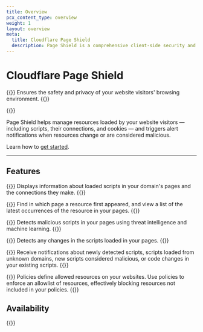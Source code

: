 ```yaml
---
title: Overview
pcx_content_type: overview
weight: 1
layout: overview
meta:
  title: Cloudflare Page Shield
  description: Page Shield is a comprehensive client-side security and privacy solution that allows you to ensure the safety of your website visitors' browsing environment.
---
```


# Cloudflare Page Shield

{{<description>}}
Ensures the safety and privacy of your website visitors' browsing environment.
{{</description>}}

{{<plan type="paid">}}

Page Shield helps manage resources loaded by your website visitors — including scripts, their connections, and cookies — and triggers alert notifications when resources change or are considered malicious.

Learn how to [get started](/page-shield/get-started/).

---

## Features

{{<feature header="Monitors" href="/page-shield/detection/monitor-connections-scripts/" cta="Monitor resources">}}
Displays information about loaded scripts in your domain's pages and the connections they make.
{{</feature>}}

{{<feature header="Page attribution" href="/page-shield/detection/monitor-connections-scripts/#view-details" cta="Find resource occurrences">}}
Find in which page a resource first appeared, and view a list of the latest occurrences of the resource in your pages.
{{</feature>}}

{{<feature header="Malicious script detection" href="/page-shield/detection/review-malicious-scripts/" cta="Review malicious scripts">}}
Detects malicious scripts in your pages using threat intelligence and machine learning.
{{</feature>}}

{{<feature header="Code change detection" href="/page-shield/detection/review-changed-scripts/" cta="Review changed scripts">}}
Detects any changes in the scripts loaded in your pages.
{{</feature>}}

{{<feature header="Alerts" href="/page-shield/detection/configure-alerts/" cta="Configure alerts">}}
Receive notifications about newly detected scripts, scripts loaded from unknown domains, new scripts considered malicious, or code changes in your existing scripts.
{{</feature>}}

{{<feature header="Policies" href="/page-shield/policies/">}}
Policies define allowed resources on your websites. Use policies to enforce an allowlist of resources, effectively blocking resources not included in your policies.
{{</feature>}}

## Availability

{{<feature-table id="security.page_shield">}}
